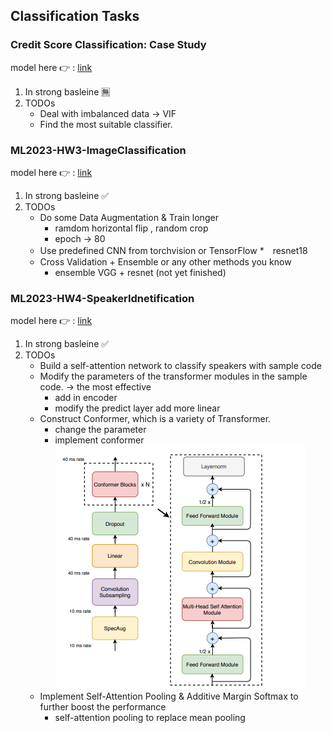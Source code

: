 ## Classification Tasks
### Credit Score Classification: Case Study
model here :point_right: : [link]()
1. In strong basleine :u7121:
2. TODOs
   * Deal with imbalanced data -> VIF
   * Find the most suitable classifier.
### ML2023-HW3-ImageClassification
model here :point_right: : [link](https://github.com/stephanie0324/ML_practrice/blob/master/Classification/ML2023-HW3-ImageClassification.ipynb)
1. In strong basleine :white_check_mark:
2. TODOs
   * Do some Data Augmentation & Train longer
      * ramdom horizontal flip , random crop
      * epoch -> 80
   * Use predefined CNN from torchvision or TensorFlow 
      *　resnet18
   * Cross Validation + Ensemble or any other methods you know
      * ensemble VGG + resnet (not yet finished)
### ML2023-HW4-SpeakerIdnetification
model here :point_right: : [link](https://github.com/stephanie0324/ML_practrice/blob/master/Classification/ML2023-HW4-SpeakerIdentification.ipynb)
1. In strong basleine :white_check_mark:
2. TODOs
   * Build a self-attention network to classify speakers with sample code
   * Modify the parameters of the transformer modules in the sample code. -> the most effective
      * add in encoder 
      * modify the predict layer add more linear
   * Construct Conformer, which is a variety of Transformer.
      * change the parameter 
      * implement conformer ![Conformer encoder model architecture](conformer_image.png)
   * Implement Self-Attention Pooling & Additive Margin Softmax to further boost the performance
      * self-attention pooling to replace mean pooling